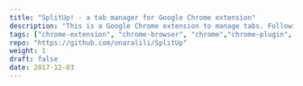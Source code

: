 ```yaml
---
title: "SplitUp! - a tab manager for Google Chrome extension"
description: "This is a Google Chrome extension to manage tabs. Following features are supported: multiscreen, export, close and move tabs between windows, save sessions to access them later, split some tabs into a different window and many more."
tags: ["chrome-extension", "chrome-browser", "chrome","chrome-plugin", "productivity"]
repo: "https://github.com/onaralili/SplitUp"
weight: 1
draft: false
date: 2017-12-03
---
```

